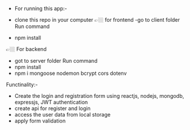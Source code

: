 - For running this app:-

- clone this repo in your computer
👉🏼 for frontend
-go to client folder
Run command
- npm install

👉🏼 For backend
- got to server folder
Run command
- npm install
- npm i mongoose nodemon bcrypt cors dotenv




Functinality:- 
- Create the login and registration form using reactjs, nodejs, mongodb, expressjs, JWT authentication
- create api for register and login
- access the user data from local storage
- apply form validation 



